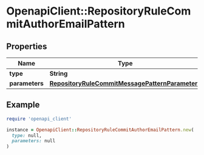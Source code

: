 # OpenapiClient::RepositoryRuleCommitAuthorEmailPattern

## Properties

| Name | Type | Description | Notes |
| ---- | ---- | ----------- | ----- |
| **type** | **String** |  |  |
| **parameters** | [**RepositoryRuleCommitMessagePatternParameters**](RepositoryRuleCommitMessagePatternParameters.md) |  | [optional] |

## Example

```ruby
require 'openapi_client'

instance = OpenapiClient::RepositoryRuleCommitAuthorEmailPattern.new(
  type: null,
  parameters: null
)
```

